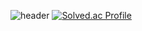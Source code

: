 
![header](https://capsule-render.vercel.app/api?type=waving&color=timeGradient&height=200&section=header&text=HyunisEmpty&fontSize=50&fontColor=ffffff&fontAlign=70)
[![Solved.ac Profile](http://mazassumnida.wtf/api/v2/generate_badge?boj=empty6004)](https://solved.ac/empty6004/)
<!--
**HyunisEmpty/HyunisEmpty** is a ✨ _special_ ✨ repository because its `README.md` (this file) appears on your GitHub profile.

Here are some ideas to get you started:

- 🔭 I’m currently working on ...
- 🌱 I’m currently learning ...
- 👯 I’m looking to collaborate on ...
- 🤔 I’m looking for help with ...
- 💬 Ask me about ...
- 📫 How to reach me: ...
- 😄 Pronouns: ...
- ⚡ Fun fact: ...
-->
